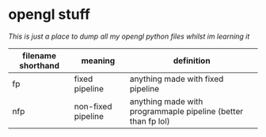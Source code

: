 # opengl stuff

*This is just a place to dump all my opengl python files whilst im learning it*

| filename shorthand | meaning               | definition                                                    |
| ------------------ | --------------------- | ------------------------------------------------------------- |
| fp                 | fixed pipeline        | anything made with fixed pipeline                             |
| nfp                | non-fixed pipeline    | anything made with programmaple pipeline (better than fp lol) |
